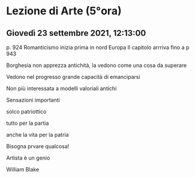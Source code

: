 # Lezione di Arte (5°ora)
## Giovedì 23 settembre 2021, 12:13:00

p. 924
Romanticismo inizia prima in nord Europa
Il capitolo arrriva fino a p 943


Borghesia non apprezza antichità, la vedono come una cosa da superare

Vedono nel progresso grande capacità di emanciparsi

Non più interessata a modelli valoriali antichi


Sensazioni importanti

solco patriottico

tutto per la partia

anche la vita per la patria

Bisogna prvare qualcosa! 


Artista è un genio


William
Blake
<!--stackedit_data:
eyJoaXN0b3J5IjpbLTEwMTc2MjA4MDYsLTE3NjQxODg4ODQsLT
M5NTI0NzUzLC0zMDM5NDE1Miw0NDgwNjY5ODldfQ==
-->